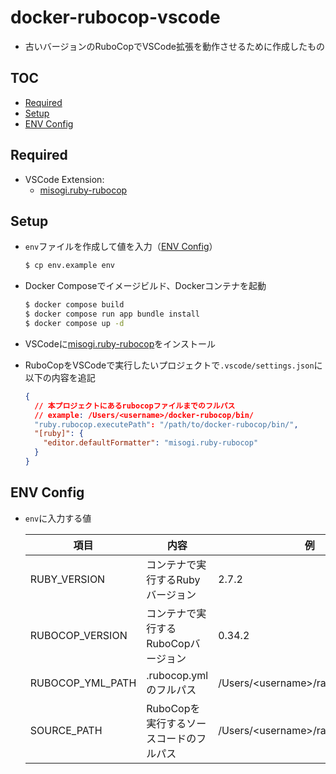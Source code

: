 # docker-rubocop-vscode<!-- omit in toc -->

- 古いバージョンのRuboCopでVSCode拡張を動作させるために作成したもの

## TOC<!-- omit in toc -->

- [Required](#required)
- [Setup](#setup)
- [ENV Config](#env-config)

## Required

- VSCode Extension:
  - [misogi.ruby-rubocop](https://marketplace.visualstudio.com/items?itemName=misogi.ruby-rubocop)

## Setup

- `env`ファイルを作成して値を入力（[ENV Config](#env-config)）

  ```bash
  $ cp env.example env
  ```

- Docker Composeでイメージビルド、Dockerコンテナを起動

  ```bash
  $ docker compose build
  $ docker compose run app bundle install
  $ docker compose up -d
  ```

- VSCodeに[misogi.ruby-rubocop](https://marketplace.visualstudio.com/items?itemName=misogi.ruby-rubocop)をインストール

- RuboCopをVSCodeで実行したいプロジェクトで`.vscode/settings.json`に以下の内容を追記

  ```json
  {
    // 本プロジェクトにあるrubocopファイルまでのフルパス
    // example: /Users/<username>/docker-rubocop/bin/
    "ruby.rubocop.executePath": "/path/to/docker-rubocop/bin/",
    "[ruby]": {
      "editor.defaultFormatter": "misogi.ruby-rubocop"
    }
  }
  ```

## ENV Config

- `env`に入力する値

  | 項目 | 内容 | 例 |
  | -- | -- | -- |
  | RUBY_VERSION | コンテナで実行するRubyバージョン | 2.7.2 |
  | RUBOCOP_VERSION | コンテナで実行するRuboCopバージョン | 0.34.2 |
  | RUBOCOP_YML_PATH | .rubocop.ymlのフルパス | /Users/\<username\>/rails/.rubocop.yml |
  | SOURCE_PATH | RuboCopを実行するソースコードのフルパス | /Users/\<username\>/rails |
